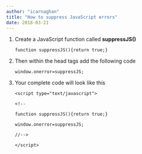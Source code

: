```yaml
---
author: "icarnaghan"
title: "How to suppress JavaScript errors"
date: 2018-03-21
---
```


1. Create a JavaScript function called **suppressJS()**
    
    ```
    function suppressJS(){return true;}
    ```
    
2. Then within the head tags add the following code
    
    ```
    window.onerror=suppressJS;
    ```
    
3. Your complete code will look like this
    
    ```
    <script type="text/javascript">
     
    <!--
     
    function suppressJS(){return true;}
     
    window.onerror=suppressJS;
     
    //-->
     
    </script>
    ```
